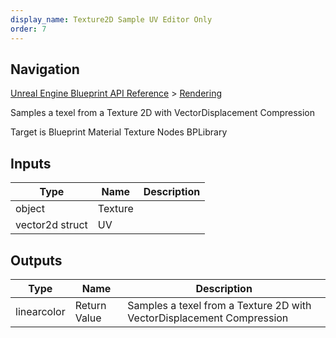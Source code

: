 ```yaml
---
display_name: Texture2D Sample UV Editor Only
order: 7
---
```

## Navigation

[Unreal Engine Blueprint API Reference](https://dev.epicgames.com/documentation/en-us/unreal-engine/BlueprintAPI) > [Rendering](https://dev.epicgames.com/documentation/en-us/unreal-engine/BlueprintAPI/Rendering)

Samples a texel from a Texture 2D with VectorDisplacement Compression

Target is Blueprint Material Texture Nodes BPLibrary

## Inputs

| Type | Name | Description |
| --- | --- | --- |
| object | Texture |  |
| vector2d struct | UV |  |

## Outputs

| Type | Name | Description |
| --- | --- | --- |
| linearcolor | Return Value | Samples a texel from a Texture 2D with VectorDisplacement Compression |

